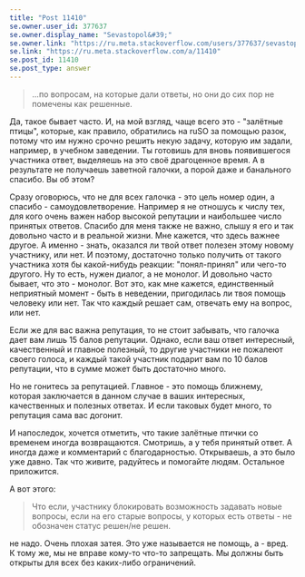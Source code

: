 ```yaml
---
title: "Post 11410"
se.owner.user_id: 377637
se.owner.display_name: "Sevastopol&#39;"
se.owner.link: "https://ru.meta.stackoverflow.com/users/377637/sevastopol"
se.link: "https://ru.meta.stackoverflow.com/a/11410"
se.post_id: 11410
se.post_type: answer
---
```

<blockquote>
<p>...по вопросам, на которые дали ответы, но они до сих пор не помечены
как решенные.</p>
</blockquote>
<p>Да, такое бывает часто. И, на мой взгляд, чаще всего это - &quot;залётные птицы&quot;, которые, как правило, обратились на ruSO за помощью разок, потому что им нужно срочно решить некую задачу, которую им задали, например, в учебном заведении. Ты готовишь для вновь появившегося участника ответ, выделяешь на это своё драгоценное время. А в результате не получаешь заветной галочки, а порой даже и банального спасибо. Вы об этом?</p>
<p>Сразу оговорюсь, что не для всех галочка - это цель номер один, а спасибо - самоудовлетворение. Например я не отношусь к числу тех, для кого очень важен набор высокой репутации и наибольшее число принятых ответов. Спасибо для меня также не важно, слышу я его и так довольно часто и в реальной жизни. Мне кажется, что здесь важнее другое. А именно - знать, оказался ли твой ответ полезен этому новому участнику, или нет. И поэтому, достаточно только получить от такого участника хотя бы какой-нибудь реакции: &quot;понял-принял&quot; или чего-то другого. Ну то есть, нужен диалог, а не монолог. И довольно часто бывает, что это - монолог. Вот это, как мне кажется, единственный неприятный момент - быть в неведении, пригодилась ли твоя помощь человеку или нет. Так что каждый решает сам, отвечать ему на вопрос, или нет.</p>
<p>Если же для вас важна репутация, то не стоит забывать, что галочка дает вам лишь 15 балов репутации. Однако, если ваш ответ интересный, качественный и главное полезный, то другие участники не пожалеют своего голоса, и каждый такой участник подарит вам по 10 балов репутации, что в сумме может быть достаточно много.</p>
<p>Но не гонитесь за репутацией. Главное - это помощь ближнему, которая заключается в данном случае в ваших интересных, качественных и полезных ответах. И если таковых будет много, то репутация сама вас догонит.</p>
<p>И напоследок, хочется отметить, что такие залётные птички со временем иногда возвращаются. Смотришь, а у тебя принятый ответ. А иногда даже и комментарий с благодарностью. Открываешь, а это было уже давно. Так что живите, радуйтесь и помогайте людям. Остальное приложится.</p>
<p>А вот этого:</p>
<blockquote>
<p>Что если, участнику блокировать возможность задавать новые вопросы,
если на его старые вопросы, у которых есть ответы - не обозначен
статус решен/не решен.</p>
</blockquote>
<p>не надо. Очень плохая затея. Это уже называется не помощь, а - вред. К тому же, мы не вправе кому-то что-то запрещать. Мы должны быть открыты для всех без каких-либо ограничений.</p>
